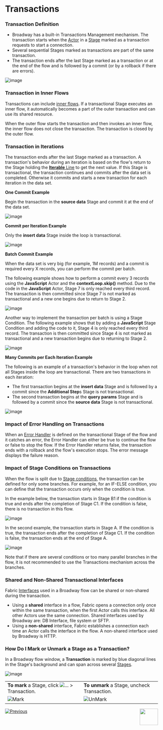 # Transactions

### Transaction Definition

- Broadway has a built-in Transactions Management mechanism. The transaction starts when the [Actor](03_broadway_actor.md) in a [Stage](19_broadway_flow_stages.md) marked as a transaction requests to start a connection. 
- Several sequential Stages marked as transactions are part of the same transaction.
- The transaction ends after the last Stage marked as a transaction or at the end of the flow and is followed by a commit (or by a rollback if there are errors). 

![image](images/99_23_general_ex.PNG)

### Transaction in Inner Flows 

Transactions can include [inner flows](22_broadway_flow_inner_flows.md). If a transactional Stage executes an inner flow, it automatically becomes a part of the outer transaction and can use its shared resource.

When the outer flow starts the transaction and then invokes an inner flow, the inner flow does not close the transaction. The transaction is closed by the outer flow.

### Transaction in Iterations

The transaction ends after the last Stage marked as a transaction. A transaction's behavior during an iteration is based on the flow's return to the Stage holding the [**Iterable** Line](21_iterations.md#iterable-line-type) to get the next value. If this Stage is transactional, the transaction continues and commits after the data set is completed. Otherwise it commits and starts a new transaction for each iteration in the data set. 

**One Commit Example**

Begin the transaction in the **source data** Stage and commit it at the end of the data set.

![image](images/99_23_commit_at_end.PNG)

**Commit per Iteration Example**

Only the **insert data** Stage inside the loop is transactional.

![image](images/99_23_commit_each.PNG)

**Batch Commit Example**

When the data set is very big (for example, 1M records) and a commit is required every X records, you can perform the commit per batch. 

The following example shows how to perform a commit every 3 records using the **JavaScript** Actor and the **contextLoop.skip()** method. Due to the code in the **JavaScript** Actor, Stage 7 is only reached every third record. The transaction is then committed since Stage 7 is not marked as transactional and a new one begins due to return to Stage 2.

![image](images/99_23_batch.png)

Another way to implement the transaction per batch is using a Stage Condition. The following example shows that by adding a **JavaScript** Stage Condition and adding the code to it, Stage 4 is only reached every third record. The transaction is then committed since Stage 4 is not marked as transactional and a new transaction begins due to returning to Stage 2.

![image](images/99_23_batch2.png)

**Many Commits per Each Iteration Example**

The following is an example of a transaction's behavior in the loop when not all Stages inside the loop are transactional. There are two transactions in each iteration: 

- The first transaction begins at the **insert data** Stage and is followed by a commit since the **Additional Step**s Stage is not transactional.
- The second transaction begins at the **query params** Stage and is followed by a commit since the **source data** Stage is not transactional. 

![image](images/99_23_complex_ex.PNG)

### Impact of Error Handling on Transactions

When an [Error Handler](24_error_handling.md) is defined on the transactional Stage of the flow and it catches an error, the Error Handler can either be true to continue the flow or false to stop the flow. If the Error Handler returns false, the transaction ends with a rollback and the flow's execution stops. The error message displays the failure reason.

### Impact of Stage Conditions on Transactions

When the flow is split due to [Stage conditions](/articles/19_Broadway/19_broadway_flow_stages.md#what-is-a-stage-condition), the transaction can be defined for only some branches. For example, for an IF-ELSE condition, you can define that the transaction occurs only when the condition is true. 

In the example below, the transaction starts in Stage B1 if the condition is true and ends after the completion of Stage C1. If the condition is false, there is no transaction in this flow.

![image](images/99_23_split1.PNG)

In the second example, the transaction starts in Stage A. If the condition is true, the transaction ends after the completion of Stage C1. If the condition is false, the transaction ends at the end of Stage A.

![image](images/99_23_split2.PNG)

Note that if there are several conditions or too many parallel branches in the flow, it is not recommended to use the Transactions mechanism across the branches.

### Shared and Non-Shared Transactional Interfaces

Fabric [Interfaces](/articles/05_DB_interfaces/01_interfaces_overview.md) used in a Broadway flow can be shared or non-shared during the transaction.

* Using a **shared** interface in a flow, Fabric opens a connection only once within the same transaction, when the first Actor calls this interface. All other Actors use the same connection. Shared interfaces used by Broadway are: DB Interface, file system or SFTP.
* Using a **non-shared** interface, Fabric establishes a connection each time an Actor calls the interface in the flow. A non-shared interface used by Broadway is HTTP.  

### How Do I Mark or Unmark a Stage as a Transaction?

In a Broadway flow window, a **Transaction** is marked by blue diagonal lines in the Stage's background and can span across several [Stages](19_broadway_flow_stages.md).

![image](images/99_23_01.PNG)



<table>
<tbody>
<tr>
<td valign="center" ><strong>To mark</strong> a Stage, click <img src="images/99_19_dots.PNG" alt="..." /> > Transaction.</td>
<td valign="center" ><strong>To unmark</strong> a Stage, uncheck Transaction.</td>
</td>
</tr>
<tr>
<td valign="center" ><img src="images/99_23_02.PNG" alt="Mark" /></td>
<td valign="center" ><img src="images/99_23_03.PNG" alt="UnMark" /></td>
</td>
</tr>
</tbody>
</table>

[![Previous](/articles/images/Previous.png)](22_broadway_flow_inner_flows.md)[<img align="right" width="60" height="54" src="/articles/images/Next.png">](24_error_handling.md)

